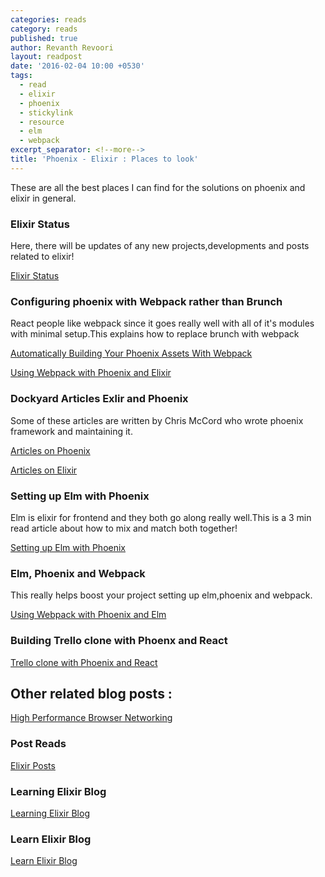```yaml
---
categories: reads
category: reads
published: true
author: Revanth Revoori
layout: readpost
date: '2016-02-04 10:00 +0530'
tags:
  - read
  - elixir
  - phoenix
  - stickylink
  - resource
  - elm
  - webpack
excerpt_separator: <!--more-->
title: 'Phoenix - Elixir : Places to look'
---
```



These are all the best places I can find for the solutions on phoenix and elixir in general.

### Elixir Status

Here, there will be updates of any new projects,developments and posts related to elixir!

<a class="embedly-card" href="https://elixirstatus.com/">Elixir Status  <i class="fa fa-external-link"></i></a>

### Configuring phoenix with Webpack rather than Brunch

React people like webpack since it goes really well with all of it's modules with minimal setup.This explains how to replace brunch with webpack

<a class="embedly-card" href="http://manukall.de/2015/05/01/automatically-building-your-phoenix-assets-with-webpack/">Automatically Building Your Phoenix Assets With Webpack  <i class="fa fa-external-link"></i></a>

<a class="embedly-card" href="http://matthewlehner.net/using-webpack-with-phoenix-and-elixir/">Using Webpack with Phoenix and Elixir  <i class="fa fa-external-link"></i></a>

### Dockyard Articles Exlir and Phoenix

Some of these articles are written by Chris McCord who wrote phoenix framework and maintaining it.

<a class="embedly-card" href="https://dockyard.com/blog/categories/phoenix">Articles on Phoenix  <i class="fa fa-external-link"></i></a>

<a class="embedly-card" href="https://dockyard.com/blog/categories/elixir">Articles on Elixir  <i class="fa fa-external-link"></i></a>

### Setting up Elm with Phoenix

Elm is elixir for frontend and they both go along really well.This is a 3 min read article about how to mix and match both together!

<a class="embedly-card" href="https://medium.com/@diamondgfx/setting-up-elm-with-phoenix-be3a9f55bac2#.f0l76zm89">Setting up Elm with Phoenix  <i class="fa fa-external-link"></i></a>

### Elm, Phoenix and Webpack

This really helps boost your project setting up elm,phoenix and webpack.

<a class="embedly-card" href="http://terakilobyte.com/using-webpack-with-phoenix-and-elm/">Using Webpack with Phoenix and Elm
  <i class="fa fa-external-link"></i></a>

### Building Trello clone with Phoenx and React

<a class="embedly-card" href="https://blog.diacode.com/trello-clone-with-phoenix-and-react-pt-1">Trello clone with Phoenix and React  <i class="fa fa-external-link"></i></a>

## Other related blog posts :


<a class="embedly-card" href="https://hpbn.co//">High Performance Browser Networking  <i class="fa fa-external-link"></i></a>

### Post Reads

<a class="embedly-card" href="http://ruby2elixir.github.io/posts/2015/12-29-what-makes-elixir-so-attractive-for-some-developers.html">Elixir Posts  <i class="fa fa-external-link"></i></a>

### Learning Elixir Blog
<a class="embedly-card" href="http://learningelixir.joekain.com/posts/">Learning Elixir Blog  <i class="fa fa-external-link"></i></a>

### Learn Elixir Blog
<a class="embedly-card" href="http://elixir.bagwanpankaj.com/">Learn Elixir Blog  <i class="fa fa-external-link"></i></a>

<!--more-->
